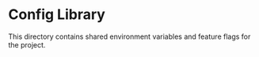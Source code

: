 # Config Library

This directory contains shared environment variables and feature flags for the project.

